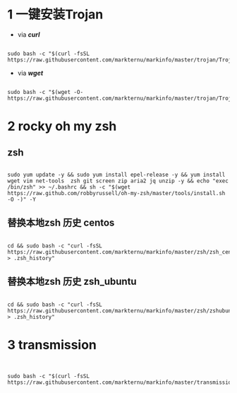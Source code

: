 # 1 一键安装Trojan

- via  ***curl***
```

sudo bash -c "$(curl -fsSL https://raw.githubusercontent.com/markternu/markinfo/master/trojan/TrojanOne.sh)"

```

- via ***wget***

```

sudo bash -c "$(wget -O- https://raw.githubusercontent.com/markternu/markinfo/master/trojan/TrojanOne.sh)"

```


# 2 rocky oh my zsh

## zsh

```

sudo yum update -y && sudo yum install epel-release -y && yum install wget vim net-tools  zsh git screen zip aria2 jq unzip -y && echo "exec /bin/zsh" >> ~/.bashrc && sh -c "$(wget https://raw.github.com/robbyrussell/oh-my-zsh/master/tools/install.sh -O -)" -Y

```


## 替换本地zsh 历史 centos

```

cd && sudo bash -c "curl -fsSL https://raw.githubusercontent.com/markternu/markinfo/master/zsh/zsh_centos > .zsh_history"

```


## 替换本地zsh 历史 zsh_ubuntu

```

cd && sudo bash -c "curl -fsSL https://raw.githubusercontent.com/markternu/markinfo/master/zsh/zshubuntu > .zsh_history"

```


# 3 transmission

```


sudo bash -c "$(curl -fsSL https://raw.githubusercontent.com/markternu/markinfo/master/transmission/transmission.sh)"

```
 
